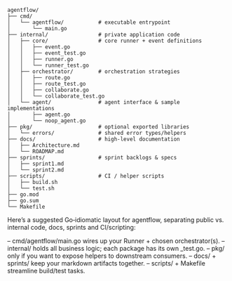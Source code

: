 ```
agentflow/
├── cmd/
│   └── agentflow/           # executable entrypoint
│       └── main.go
├── internal/                # private application code
│   ├── core/                # core runner + event definitions
│   │   ├── event.go
│   │   ├── event_test.go
│   │   ├── runner.go
│   │   └── runner_test.go
│   ├── orchestrator/        # orchestration strategies
│   │   ├── route.go
│   │   ├── route_test.go
│   │   ├── collaborate.go
│   │   └── collaborate_test.go
│   └── agent/               # agent interface & sample implementations
│       ├── agent.go
│       └── noop_agent.go
├── pkg/                     # optional exported libraries
│   └── errors/              # shared error types/helpers
├── docs/                    # high‑level documentation
│   ├── Architecture.md
│   └── ROADMAP.md
├── sprints/                 # sprint backlogs & specs
│   ├── sprint1.md
│   └── sprint2.md
├── scripts/                 # CI / helper scripts
│   ├── build.sh
│   └── test.sh
├── go.mod
├── go.sum
└── Makefile
```

Here’s a suggested Go‑idiomatic layout for agentflow, separating public vs. internal code, docs, sprints and CI/scripting:

– cmd/agentflow/main.go wires up your Runner + chosen orchestrator(s).
– internal/ holds all business logic; each package has its own _test.go.
– pkg/ only if you want to expose helpers to downstream consumers.
– docs/ + sprints/ keep your markdown artifacts together.
– scripts/ + Makefile streamline build/test tasks.